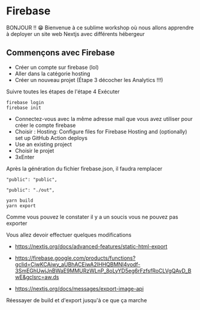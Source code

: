 # Firebase

BONJOUR !! 😁
Bienvenue à ce sublime workshop où nous allons apprendre à deployer un site web Nextjs avec différents hébergeur

## Commençons avec Firebase

- Créer un compte sur firebase (lol)
- Aller dans la catégorie hosting
- Créer un nouveau projet (Étape 3 décocher les Analytics !!!)

Suivre toutes les étapes de l'étape 4
Exécuter 
```
firebase login
firebase init
```

- Connectez-vous avec la même adresse mail que vous avez utiliser pour créer le compte firebase
- Choisir : Hosting: Configure files for Firebase Hosting and (optionally) set up GitHub Action deploys
- Use an existing project
- Choisir le projet
- 3xEnter

Après la génération du fichier firebase.json, il faudra remplacer
```
"public": "public",

"public": "./out",
```

```
yarn build
yarn export
```

Comme vous pouvez le constater il y a un soucis vous ne pouvez pas exporter

Vous allez devoir effectuer quelques modifications

- https://nextjs.org/docs/advanced-features/static-html-export
- https://firebase.google.com/products/functions?gclid=CjwKCAjwy_aUBhACEiwA2IHHQBMNl4vodf-3SmEGhUwjJnBWaE9MMURzWLnP_8oLyYD5eg6rFzfsfRoCLVgQAvD_BwE&gclsrc=aw.ds

- https://nextjs.org/docs/messages/export-image-api

Réessayer de build et d'export jusqu'à ce que ça marche
